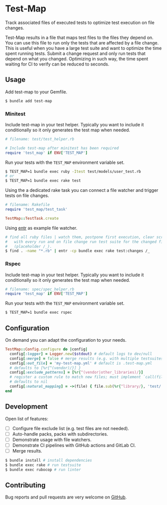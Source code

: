 
# Test-Map

Track associated files of executed tests to optimize test execution on file
changes.

Test-Map results in a file that maps test files to the files they depend on.
You can use this file to run only the tests that are affected by a file change.
This is useful when you have a large test suite and want to optimize the time
spent running tests. Submit a change request and only run tests that depend on
what you changed. Optimizing in such way, the time spent waiting for CI to
verify can be reduced to seconds.

## Usage

Add test-map to your Gemfile.

```sh
$ bundle add test-map
```

### Minitest

Include test-map in your test helper. Typically you want to include it
conditionally so it only generates the test map when needed.

```ruby
# filename: test/test_helper.rb

# Include test-map after minitest has been required
require 'test_map' if ENV['TEST_MAP']
```

Run your tests with the `TEST_MAP` environment variable set.

```sh
$ TEST_MAP=1 bundle exec ruby -Itest test/models/user_test.rb
# or
$ TEST_MAP=1 bundle exec rake test
```

Using the a dedicated rake task you can connect a file watcher and trigger
tests on file changes.

```ruby
# filename: Rakefile
require 'test_map/test_task'

TestMap::TestTask.create
```

Using [entr](https://eradman.com/entrproject/) as example file watcher.

```sh
# find all ruby files | watch them, postpone first execution, clear screen
#   with every run and on file change run test suite for the changed file
#   (placeholder /_).
$ find . -name "*.rb" | entr -cp bundle exec rake test:changes /_
```

### Rspec

Include test-map in your test helper. Typically you want to include it
conditionally so it only generates the test map when needed.

```ruby
# filename: spec/spec_helper.rb
require 'test_map' if ENV['TEST_MAP']
```

Run your tests with the `TEST_MAP` environment variable set.

```sh
$ TEST_MAP=1 bundle exec rspec
```

## Configuration

On demand you can adapt the configuration to your needs.

```ruby
TestMap::Config.configure do |config|
  config[:logger] = Logger.new($stdout) # default logs to dev/null
  config[:merge] = false # merge results (e.g. with multiple testsuites)
  config[:out_file] = 'my-test-map.yml' # default is .test-map.yml
  # defaults to [%r{^(vendor)/}] }
  config[:exclude_patterns] = [%r{^(vendor|other_libraries)/}]
  # register a custom rule to match new files; must implement `call(file)`;
  # defaults to nil
  config[:natural_mapping] = ->(file) { file.sub(%r{^library/}, 'test/') }
end
```

## Development

Open list of features:

- [ ] Configure file exclude list (e.g. test files are not needed).
- [ ] Auto-handle packs, packs with subdirectories.
- [ ] Demonstrate usage with file watchers.
- [ ] Demonstrate CI pipelines with GitHub actions and GitLab CI.
- [ ] Merge results.

```sh
$ bundle install # install dependencies
$ bundle exec rake # run testsuite
$ bundle exec rubocop # run linter
```

## Contributing

Bug reports and pull requests are very welcome on
[GitHub](https://github.com/unused/test-map).
